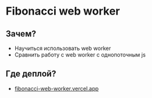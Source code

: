 # Fibonacci web worker

## Зачем?

- Научиться использовать web worker
- Сравнить работу с web worker с однопоточным js

## Где деплой?

- [fibonacci-web-worker.vercel.app](https://fibonacci-web-worker.vercel.app/)

